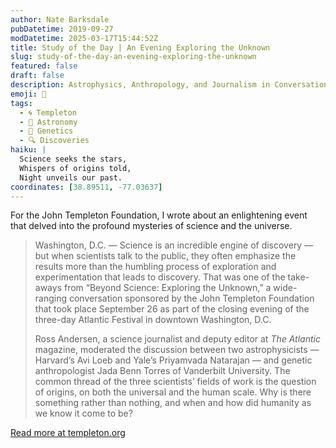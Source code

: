 ```yaml
---
author: Nate Barksdale
pubDatetime: 2019-09-27
modDatetime: 2025-03-17T15:44:52Z
title: Study of the Day | An Evening Exploring the Unknown
slug: study-of-the-day-an-evening-exploring-the-unknown
featured: false
draft: false
description: Astrophysics, Anthropology, and Journalism in Conversation at the Atlantic Festival
emoji: 🔭
tags:
  - 🌀 Templeton
  - 🌌 Astronomy
  - 🧬 Genetics
  - 🔍 Discoveries
haiku: |
  Science seeks the stars,  
  Whispers of origins told,  
  Night unveils our past.
coordinates: [38.89511, -77.03637]
---
```


For the John Templeton Foundation, I wrote about an enlightening event that delved into the profound mysteries of science and the universe.

> Washington, D.C. — Science is an incredible engine of discovery — but when scientists talk to the public, they often emphasize the results more than the humbling process of exploration and experimentation that leads to discovery. That was one of the take-aways from “Beyond Science: Exploring the Unknown,” a wide-ranging conversation sponsored by the John Templeton Foundation that took place September 26 as part of the closing evening of the three-day Atlantic Festival in downtown Washington, D.C.
>
> Ross Andersen, a science journalist and deputy editor at *The Atlantic* magazine, moderated the discussion between two astrophysicists — Harvard’s Avi Loeb and Yale’s Priyamvada Natarajan — and genetic anthropologist Jada Benn Torres of Vanderbilt University. The common thread of the three scientists’ fields of work is the question of origins, on both the universal and the human scale. Why is there something rather than nothing, and when and how did humanity as we know it come to be?

[Read more at templeton.org](https://www.templeton.org/news/an-evening-exploring-the-unknown)
